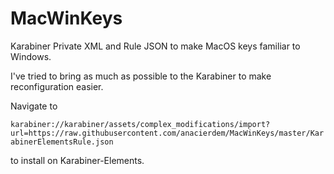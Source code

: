 # MacWinKeys

Karabiner Private XML and Rule JSON to make MacOS keys familiar to Windows.

I've tried to bring as much as possible to the Karabiner to make reconfiguration easier.

Navigate to 

`karabiner://karabiner/assets/complex_modifications/import?url=https://raw.githubusercontent.com/anacierdem/MacWinKeys/master/KarabinerElementsRule.json`

to install on Karabiner-Elements.
